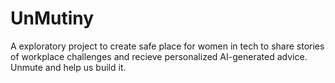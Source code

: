 # UnMutiny
A exploratory project to create safe place for women in tech to share stories of workplace challenges and recieve personalized AI-generated advice. Unmute and help us build it.
